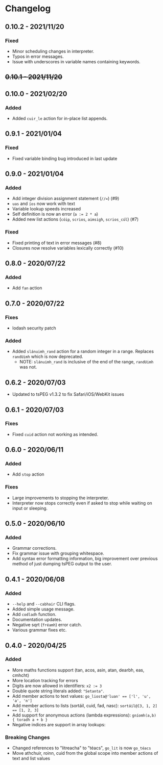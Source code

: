 # Changelog

## 0.10.2 - 2021/11/20

### Fixed

- Minor scheduling changes in interpreter.
- Typos in error messages.
- Issue with underscores in variable names containing keywords.

## ~~0.10.1 - 2021/11/20~~
## 0.10.0 - 2021/02/20

### Added

- Added `cuir_le` action for in-place list appends.

## 0.9.1 - 2021/01/04

### Fixed

- Fixed variable binding bug introduced in last update

## 0.9.0 - 2021/01/04

### Added

- Add integer division assignment statement (`//=`) (#9)
- `uas` and `íos` now work with text
- Variable lookup speeds increased
- Self definition is now an error (`a := 2 * a`)
- Added new list actions (`cóip`, `scrios`, `aimsigh`, `scrios_cúl`) (#7)

### Fixed

- Fixed printing of text in error messages (#8)
- Closures now resolve variables lexically correctly (#10)

## 0.8.0 - 2020/07/22

### Added

- Add `fan` action

## 0.7.0 - 2020/07/22

### Fixes

- lodash security patch

### Added

- Added `slánuimh_rand` action for a random integer in a range. Replaces `randUimh` which is now
  deprecated.
  - NOTE: `slánuimh_rand` is inclusive of the end of the range, `randUimh` was not.

## 0.6.2 - 2020/07/03

- Updated to tsPEG v1.3.2 to fix Safari/iOS/WebKit issues

## 0.6.1 - 2020/07/03

### Fixes

- Fixed `cuid` action not working as intended.

## 0.6.0 - 2020/06/11

### Added
- Add `stop` action

### Fixes
- Large improvements to stopping the interpreter.
- Interpreter now stops correctly even if asked to stop while waiting
  on input or sleeping.

## 0.5.0 - 2020/06/10

### Added
- Grammar corrections.
- Fix grammar issue with grouping whitespace.
- Add syntax error formatting information, big improvement over previous method
  of just dumping tsPEG output to the user.

## 0.4.1 - 2020/06/08

### Added
- `--help` and `--cabhair` CLI flags.
- Added simple usage message.
- Add `codladh` function.
- Documentation updates.
- Negative sqrt (`fréamh`) error catch.
- Various grammar fixes etc.

## 0.4.0 - 2020/04/25

### Added

- More maths functions support (tan, acos, asin, atan, dearbh, eas, cmhcht)
- More location tracking for errors
- Digits are now allowed in identifiers: `x2 := 3`
- Double quote string literals added: `"Setanta"`.
- Add member actions to text values: `go_liosta@'luan' == ['l', 'u', 'a', 'n']`
- Add member actions to lists (sortáil, cuid, fad, nasc): `sortáil@[3, 1, 2] == [1, 2, 3]`
- Add support for anonymous actions (lambda expressions): `gníomh(a,b) { toradh a + b }`
- Negative indices are support in array lookups:

### Breaking Changes

- Changed references to "litreacha" to "téacs", `go_lit` is now `go_téacs`
- Move athchuir, roinn, cuid from the global scope into member actions of
  text and list values

